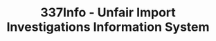 ---
layout: default
bigquery: https://console.cloud.google.com/bigquery?p=patents-public-data&d=usitc_investigations&page=dataset&project=sheets-management-319211
citation: US International Trade Commission 337Info Unfair Import Investigations Information
  System
contributors: US International Trade Comission
cost: None
description: US International Trade Commission 337Info Unfair Import Investigations
  Information System contains data on investigations done under Section 337. Section
  337 declares the infringement of certain statutory intellectual property rights
  and other forms of unfair competition in import trade to be unlawful practices.
  Most Section 337 investigations involve allegations of patent or registered trademark
  infringement.
documentation: FAQ and tutorial available on the site
last_edit: Mon, 04 Apr 2022 19:10:40 GMT
location: https://pubapps2.usitc.gov/337external/
maintained_by: US International Trade Comission
schema_fields: '[''markmanHearing'', ''currentActiveALJ'', ''internalRemand'', ''investigationType'',
  ''lastUpdated'', ''docketNo'', ''id'', ''finalIdOnViolationDue'', ''reportingRequirements'',
  ''scheduledEndDateEvidHear'', ''respondent'', ''startDateMarkmanHearing'', ''trademarkNumbers'',
  ''gcAttorney'', ''investigationTermDate'', ''htsNumbers'', ''targetDate'', ''dateOfPublicationFrNotice'',
  ''actualEndDateEvidHear'', ''issueDateOtherNonFinal'', ''finalDetViolation'', ''dateComplaintFiled'',
  ''endDateMarkmanHearing'', ''ouiiAttorney'', ''patentNumbers'', ''teoIdIssueDate'',
  ''complainant'', ''finalDetNoViolation'', ''ouiiParticipation'', ''teoReliefGranted'',
  ''title'', ''publication_number'', ''invUnfairAct'', ''dateCreated'', ''investigationNo'',
  ''teoIdDueDate'', ''finalIdOnViolationIssue'', ''patentNumber'', ''copyrightNumbers'',
  ''aljAssigned'', ''cafcAppeals'', ''teoProceedingInvolved'', ''scheduledStartDateEvidHear'',
  ''actualStartDateEvidHear'', ''currentStatus'']'
shortname: unfair_import_investigations
tags:
- import
- legal
- trade
timeframe: 2008-2021 (prior to 2008 downloadable as a JSON file)
title: 337Info - Unfair Import Investigations Information System
uuid: 2721f5ec-e599-4890-9265-9706719fc71e
---